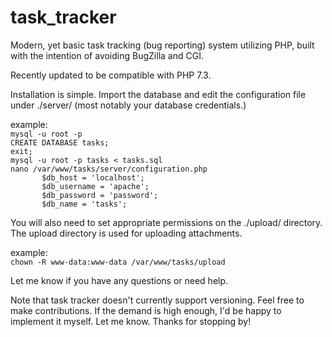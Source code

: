 # task_tracker
Modern, yet basic task tracking (bug reporting) system utilizing PHP, built with the intention of avoiding BugZilla and CGI.

Recently updated to be compatible with PHP 7.3.

Installation is simple. Import the database and edit the configuration file under ./server/ (most notably your database credentials.)

example:  
`mysql -u root -p`  
`CREATE DATABASE tasks;`  
`exit;`  
`mysql -u root -p tasks < tasks.sql`  
`nano /var/www/tasks/server/configuration.php`  
`		$db_host = 'localhost';`  
`		$db_username = 'apache';`  
`		$db_password = 'password';`  
`		$db_name = 'tasks';`  


You will also need to set appropriate permissions on the ./upload/ directory. The upload directory is used for uploading attachments.

example:  
`chown -R www-data:www-data /var/www/tasks/upload`  


Let me know if you have any questions or need help.

Note that task tracker doesn't currently support versioning. Feel free to make contributions. If the demand is high enough, I'd be happy to implement it myself. Let me know. Thanks for stopping by!
